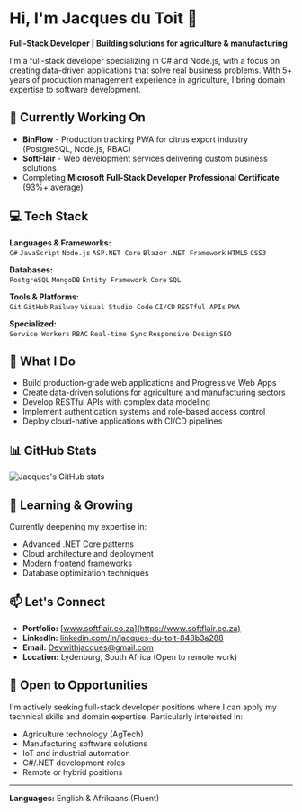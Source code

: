 # Hi, I'm Jacques du Toit 👋

**Full-Stack Developer | Building solutions for agriculture & manufacturing**

I'm a full-stack developer specializing in C# and Node.js, with a focus on creating data-driven applications that solve real business problems. With 5+ years of production management experience in agriculture, I bring domain expertise to software development.

## 🚀 Currently Working On

- **BinFlow** - Production tracking PWA for citrus export industry (PostgreSQL, Node.js, RBAC)
- **SoftFlair** - Web development services delivering custom business solutions
- Completing **Microsoft Full-Stack Developer Professional Certificate** (93%+ average)

## 💻 Tech Stack

**Languages & Frameworks:**  
`C#` `JavaScript` `Node.js` `ASP.NET Core` `Blazor` `.NET Framework` `HTML5` `CSS3`

**Databases:**  
`PostgreSQL` `MongoDB` `Entity Framework Core` `SQL`

**Tools & Platforms:**  
`Git` `GitHub` `Railway` `Visual Studio Code` `CI/CD` `RESTful APIs` `PWA`

**Specialized:**  
`Service Workers` `RBAC` `Real-time Sync` `Responsive Design` `SEO`

## 🎯 What I Do

- Build production-grade web applications and Progressive Web Apps
- Create data-driven solutions for agriculture and manufacturing sectors
- Develop RESTful APIs with complex data modeling
- Implement authentication systems and role-based access control
- Deploy cloud-native applications with CI/CD pipelines

## 📊 GitHub Stats

![Jacques's GitHub stats](https://github-readme-stats.vercel.app/api?username=JDT-Software&show_icons=true&theme=dark)

## 🌱 Learning & Growing

Currently deepening my expertise in:
- Advanced .NET Core patterns
- Cloud architecture and deployment
- Modern frontend frameworks
- Database optimization techniques

## 📫 Let's Connect

- **Portfolio:** [www.softflair.co.za](https://www.softflair.co.za)
- **LinkedIn:** [linkedin.com/in/jacques-du-toit-848b3a288](https://www.linkedin.com/in/jacques-du-toit-848b3a288)
- **Email:** Devwithjacques@gmail.com
- **Location:** Lydenburg, South Africa (Open to remote work)

## 💼 Open to Opportunities

I'm actively seeking full-stack developer positions where I can apply my technical skills and domain expertise. Particularly interested in:
- Agriculture technology (AgTech)
- Manufacturing software solutions
- IoT and industrial automation
- C#/.NET development roles
- Remote or hybrid positions

---

**Languages:** English & Afrikaans (Fluent)
